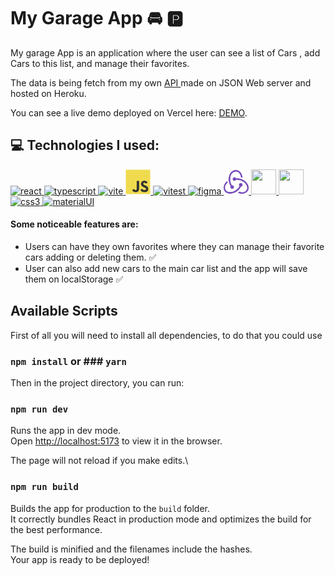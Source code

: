 # My Garage App 🚘 🅿️

My garage App is an application where the user can see a list of Cars , add Cars to this list, and manage their favorites.

The data is being fetch from my own <a href="https://seat-cars-api.herokuapp.com/cars"> API </a> made on JSON Web server and hosted on Heroku.

You can see a live demo deployed on Vercel here: [DEMO](https://my-garage-app.vercel.app/).

## 💻 Technologies I used:


<p> 
  <a href="https://reactjs.org/" target="_blank"> 
    <img src="https://upload.wikimedia.org/wikipedia/commons/thumb/a/a7/React-icon.svg/2300px-React-icon.svg.png" alt="react" width="40" height="40"/> 
  </a>
  <a href="https://www.typescriptlang.org/" target="_blank"> 
    <img src="https://upload.wikimedia.org/wikipedia/commons/thumb/4/4c/Typescript_logo_2020.svg/1200px-Typescript_logo_2020.svg.png" alt="typescript" width="40" height="40"/> 
  </a> 
  <a href="https://vitejs.dev/" target="_blank"> 
    <img src="https://seeklogo.com/images/V/vite-logo-BFD4283991-seeklogo.com.png" alt="vite" width="40" height="40"/> 
  </a> 
    <a href="https://developer.mozilla.org/en-US/docs/Web/JavaScript" target="_blank"> 
    <img src="https://raw.githubusercontent.com/devicons/devicon/master/icons/javascript/javascript-original.svg" alt="javascript" width="40" height="40"/> 
  </a> 
  <a href="https://vitest.dev/" target="_blank"> 
    <img src="https://user-images.githubusercontent.com/55503146/203579370-503055d4-66b9-46ed-a42e-d6d374879d3f.png" alt="vitest" width="40" height="40"/> 
  </a> 
  <a href="https://testing-library.com/" target="_blank">
    <img src="https://testing-library.com/img/octopus-128x128.png" alt="figma" width="40" height="40" /> 
  </a>
  <a href="https://redux.js.org" target="_blank"> 
    <img src="https://raw.githubusercontent.com/devicons/devicon/master/icons/redux/redux-original.svg" alt="redux" width="40" height="40"/> 
  </a> 
  <a href="https://github.com/" target="_blank">
    <img src="https://raw.githubusercontent.com/rahulbanerjee26/githubAboutMeGenerator/main/icons/github.svg" width="40" height="40">
  </a>
  <a href="https://git-scm.com/" target="_blank">
    <img src="https://raw.githubusercontent.com/rahulbanerjee26/githubAboutMeGenerator/main/icons/git.svg" width="40" height="40">
  </a>
  <a href="https://www.w3schools.com/css/" target="_blank"> 
    <img src="https://external-content.duckduckgo.com/iu/?u=https%3A%2F%2Fcdn1.iconfinder.com%2Fdata%2Ficons%2Flogotypes%2F32%2Fbadge-css-3-512.png&f=1&nofb=1" alt="css3" width="40" height="40"/>
  </a>
  <a href="https://material-ui.com/" target="_blank"> 
    <img src="https://img.icons8.com/color/480/material-ui.png" alt="materialUI" width="40" height="40"/> 
   </a>
</p>

#### Some noticeable features are:
- Users can have they own favorites where they can manage their favorite cars adding or deleting them. ✅
- User can also add new cars to the main car list and the app will save them on localStorage ✅

## Available Scripts

First of all you will need to install all dependencies, to do that you could use 
### `npm install` or ### `yarn`

Then in the project directory, you can run:

### `npm run dev`

Runs the app in dev mode.\
Open [http://localhost:5173](http://localhost:5173) to view it in the browser.

The page will not reload if you make edits.\


### `npm run build`

Builds the app for production to the `build` folder.\
It correctly bundles React in production mode and optimizes the build for the best performance.

The build is minified and the filenames include the hashes.\
Your app is ready to be deployed!
